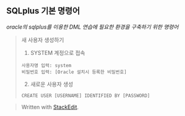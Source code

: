 ## SQLplus 기본 명령어

*oracle의 sqlplus를 이용한 DML 연습에 필요한 환경을 구축하기 위한 명령어*

>새 사용자 생성하기
>1. SYSTEM 계정으로 접속 
>```
>사용자명 입력: system
>비밀번호 입력: [Oracle 설치시 등록한 비밀번호]
>```
>2. 새로운 사용자 생성
>```
>CREATE USER [USERNAME] IDENTIFIED BY [PASSWORD]
>```
	
	

> Written with [StackEdit](https://stackedit.io/).
<!--stackedit_data:
eyJoaXN0b3J5IjpbLTg2MDQ2NzgxNSw2ODUyNjA4NDUsMjA1Nz
k2OTA0NSwxODI3OTMzNzIzXX0=
-->